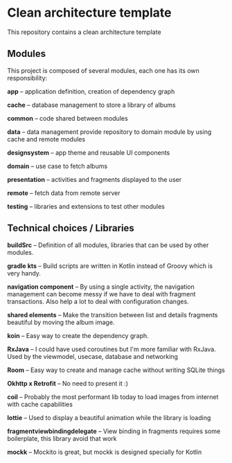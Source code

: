 
# Clean architecture template
This repository contains a clean architecture template

## Modules

This project is composed of several modules, each one has its own responsibility:

**app** –  application definition, creation of dependency graph

**cache** – database management to store a library of albums

**common** – code shared between modules

**data** – data management provide repository to domain module by using cache and remote modules

**designsystem** – app theme and reusable UI components

**domain** – use case to fetch albums

**presentation** – activities and fragments displayed to the user

**remote** – fetch data from remote server

**testing** – libraries and extensions to test other modules


## Technical choices / Libraries

**buildSrc** – Definition of all modules, libraries that can be used by other modules.

**gradle kts** – Build scripts are written in Kotlin instead of Groovy which is very handy.

**navigation component** – By using a single activity, the navigation management can become messy if we have to deal with fragment transactions. Also help a lot to deal with configuration changes.

**shared elements** – Make the transition between list and details fragments beautiful by moving the album image.

**koin** – Easy way to create the dependency graph.

**RxJava** – I could have used coroutines but I'm more familiar with RxJava. Used by the viewmodel, usecase, database and networking

**Room** – Easy way to create and manage cache without writing SQLite things

**Okhttp x Retrofit** – No need to present it :)

**coil** – Probably the most performant lib today to load images from internet with cache capabilities

**lottie** – Used to display a beautiful animation while the library is loading

**fragmentviewbindingdelegate** – View binding in fragments requires some boilerplate, this library avoid that work

**mockk** – Mockito is great, but mockk is designed specially for Kotlin
 
